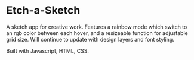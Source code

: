 # Etch-a-Sketch

A sketch app for creative work. Features a rainbow mode which switch to an rgb color between each hover, 
and a resizeable function for adjustable grid size. Will continue to update with design layers and font styling.

Built with Javascript, HTML, CSS.

